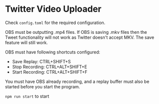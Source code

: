 # Twitter Video Uploader

Check `config.toml` for the required configuration.

OBS must be outputting .mp4 files. If OBS is saving .mkv files then the Tweet functionality will not work as Twitter doesn't accept MKV. The save feature will still work.

OBS must have following shortcuts configured:

- Save Replay: CTRL+SHIFT+S
- Stop Recording: CTRL+ALT+SHIFT+E
- Start Recording: CTRL+ALT+SHIFT+F

You must have OBS already recording, and a replay buffer must also be started before you start the program.  

`npm run start` to start

